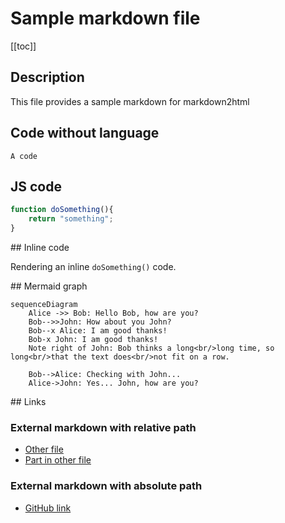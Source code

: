 # Sample markdown file

[[toc]]

## Description

This file provides a sample markdown for markdown2html

## Code without language

```
A code
```

## JS code

```javascript
function doSomething(){
    return "something";
}
```

## Inline code

Rendering an inline `doSomething()` code.

## Mermaid graph

```mermaid
sequenceDiagram
    Alice ->> Bob: Hello Bob, how are you?
    Bob-->>John: How about you John?
    Bob--x Alice: I am good thanks!
    Bob-x John: I am good thanks!
    Note right of John: Bob thinks a long<br/>long time, so long<br/>that the text does<br/>not fit on a row.

    Bob-->Alice: Checking with John...
    Alice->John: Yes... John, how are you?
```

## Links

### External markdown with relative path

* [Other file](other-file.md)
* [Part in other file](other-file.md#part)

### External markdown with absolute path

* [GitHub link](https://github.com/jquery/jquery/blob/master/README.md)
